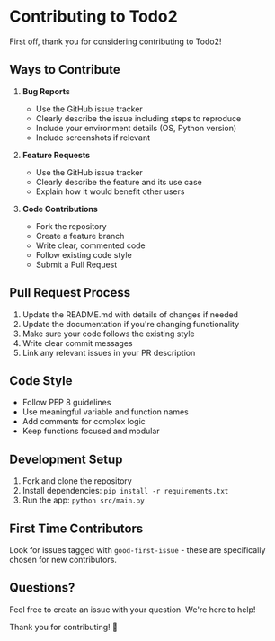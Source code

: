 # Contributing to Todo2

First off, thank you for considering contributing to Todo2!

## Ways to Contribute

1. **Bug Reports**
   - Use the GitHub issue tracker
   - Clearly describe the issue including steps to reproduce
   - Include your environment details (OS, Python version)
   - Include screenshots if relevant

2. **Feature Requests**
   - Use the GitHub issue tracker
   - Clearly describe the feature and its use case
   - Explain how it would benefit other users

3. **Code Contributions**
   - Fork the repository
   - Create a feature branch
   - Write clear, commented code
   - Follow existing code style
   - Submit a Pull Request

## Pull Request Process

1. Update the README.md with details of changes if needed
2. Update the documentation if you're changing functionality
3. Make sure your code follows the existing style
4. Write clear commit messages
5. Link any relevant issues in your PR description

## Code Style

- Follow PEP 8 guidelines
- Use meaningful variable and function names
- Add comments for complex logic
- Keep functions focused and modular

## Development Setup

1. Fork and clone the repository
2. Install dependencies: `pip install -r requirements.txt`
3. Run the app: `python src/main.py`

## First Time Contributors

Look for issues tagged with `good-first-issue` - these are specifically chosen for new contributors.

## Questions?

Feel free to create an issue with your question. We're here to help!

Thank you for contributing! 🎉
